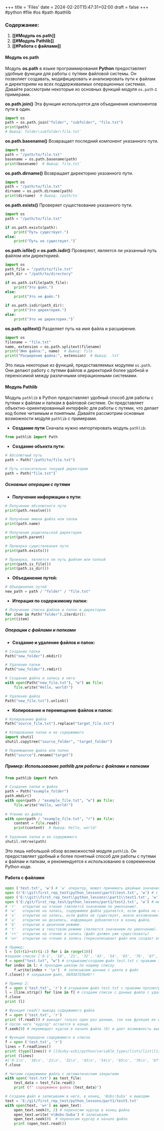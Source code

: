 +++
title = 'Files'
date = 2024-02-20T15:47:31+02:00
draft = false
+++
#python #file #os #path #pathlib
### Содержание:
1. **[[#Модуль os.path]]**
2. **[[#Модуль Pathlib]]**
3. **[[#Работа с файлами]]**

#### Модуль **os.path**
Модуль **os.path** в языке программирования **Python** предоставляет удобные функции для работы с путями файловой системы. Он позволяет создавать, модифицировать и анализировать пути к файлам и директориям на всех поддерживаемых операционных системах. Давайте рассмотрим некоторые из основных функций модуля `os.path` с примерами.

**os.path.join()**
Эта функция используется для объединения компонентов пути в один.
```python
import os
path = os.path.join("folder", "subfolder", "file.txt")
print(path)
# Вывод: folder\subfolder\file.txt`
```
**os.path.basename()**
Возвращает последний компонент указанного пути.
```python
import os
path = "/path/to/file.txt"
basename = os.path.basename(path)
print(basename)  # Вывод: file.txt`
```
**os.path.dirname()**
Возвращает директорию указанного пути.
```python
import os
path = "/path/to/file.txt"
dirname = os.path.dirname(path)
print(dirname)  # Вывод: /path/to`
```
**os.path.exists()**
Проверяет существование указанного пути.
```python
import os
path = "/path/to/file.txt"

if os.path.exists(path):
	print("Путь существует.")
else:
	print("Путь не существует.")`
```
**os.path.isfile()** и **os.path.isdir()**
Проверяют, является ли указанный путь файлом или директорией.
```python
import os
path_file = "/path/to/file.txt"
path_dir = "/path/to/directory"

if os.path.isfile(path_file):
	print("Это файл.")
else:
	print("Это не файл.")
	
if os.path.isdir(path_dir):
	print("Это директория.")
else:
	print("Это не директория.")`
```
**os.path.splitext()**
Разделяет путь на имя файла и расширение.
```python
import os
filename = "file.txt"
name, extension = os.path.splitext(filename)
print("Имя файла:", name)  # Вывод: file 
print("Расширение файла:", extension)  # Вывод: .txt`
```
Это лишь некоторые из функций, предоставляемых модулем `os.path`. Они делают работу с путями файлов и директорий более удобной и переносимой между различными операционными системами.
#### Модуль **Pathlib**
Модуль `pathlib` в Python предоставляет удобный способ для работы с путями к файлам и папкам в файловой системе. Он представляет объектно-ориентированный интерфейс для работы с путями, что делает код более читаемым и понятным. Давайте рассмотрим основные возможности модуля `pathlib` с примерами.
* **Создание пути**
Сначала нужно импортировать модуль `pathlib`:
```python
from pathlib import Path
```
* **Создание объекта пути:**
```python
# Абсолютный путь
path = Path("/path/to/file.txt")

# Путь относительно текущей директории
path = Path("file.txt")`
```

##### Основные операции с путями
* **Получение информации о пути:**
```python
# Получение абсолютного пути
print(path.resolve())

# Получение имени файла или папки
print(path.name)

# Получение родительской директории
print(path.parent)

# Проверка существования пути
print(path.exists())

# Проверка, является ли путь файлом или папкой
print(path.is_file())
print(path.is_dir())
```
* **Объединение путей:**
```python
# Объединение путей
new_path = path / "folder" / "file.txt"
```
* **Итерация по содержимому папки:**
```python
# Получение списка файлов и папок в директории
for item in Path("folder").iterdir():
print(item)
```
##### Операции с файлами и папками
* **Создание и удаление файлов и папок:**
```python
# Создание папки
Path("new_folder").mkdir()

# Удаление папки
Path("new_folder").rmdir()

# Создание файла и запись в него
with open(Path("new_file.txt"), "w") as file:
	file.write("Hello, world!")

# Удаление файла
Path("new_file.txt").unlink()
```
* **Копирование и перемещение файлов и папок:**
```python
# Копирование файла
Path("source_file.txt").replace("target_file.txt")

# Копирование папки и ее содержимого
import shutil
shutil.copytree("source_folder", "target_folder")

# Перемещение файла или папки
Path("source").rename("target")
```
##### Пример: Использование **pathlib** для работы с файлами и папками
```python
from pathlib import Path

# Создание папки и файла
path = Path("example_folder")
path.mkdir()
with open(path / "example_file.txt", "w") as file:
	file.write("Hello, world!")
	
# Чтение из файла
with open(path / "example_file.txt", "r") as file:
	content = file.read()
	print(content)  # Вывод: Hello, world!
	
# Удаление папки и ее содержимого
shutil.rmtree(path)
```
Это лишь небольшой обзор возможностей модуля `pathlib`. Он предоставляет удобный и более понятный способ для работы с путями к файлам и папкам, и рекомендуется к использованию в современном Python коде.
#### Работа с файлами
```python
open ('test.txt', 'w') # 'w' оператор, может принимать двойные значения (wt)
open (r'E:\git\first_rep_test\python_lessons\part1\test.txt', 'w') # с указанием полного пути и папки где нужно создать/открыть файл
open ('E:\\git\\first_rep_test\\python_lessons\\part1\\test1.txt', 'w') # с двойными слешами
open ('E:/git/first_rep_test/python_lessons/part1/test2.txt', 'w') # можно и так (для линукс машин в основном, но работает и на винде)
# 'r'	открытие на чтение (является значением по умолчанию).
# 'w'	открытие на запись, содержимое файла удаляется, если файла не существует, создается новый.
# 'x'	открытие на запись, если файла не существует, иначе исключение.
# 'a'	открытие на дозапись, информация добавляется в конец файла.
# 'b'	открытие в двоичном режиме.
# 't'	открытие в текстовом режиме (является значением по умолчанию).
# 'r+'	открытие на чтение и запись (файл должен уже существовать)
# 'w+'  открытие на чтение и запись (перезаписывает файл или создает его))

# Пример:
l = [str(i)+str(i-1) for i in range(10)]
#задаем список ['0-1', '10', '21', '32', '43', '54', '65', '76', '87', '98']
f = open("test.txt", "w") # открываем/создаем файл test.txt с правами записи
for index in l: # проходим циклом по нашему списку
    f.write(index + '\n')  # записываем данные с цикла в файл
f.close() # закрываем файл, ОБЯЗАТЕЛЬНО!!

# Пример 2:
f = open ('test.txt', 'r') # открываем файл test.txt с правами просмотра
l = [line.strip() for line in f] # создаем список с данных файла с удалением пробелов 
f.close
print (l)

# Функция read() вывода содержимого файла
f = open ('test.txt', 'r')
print (f.read()) # выводит только один раз данные, так как функция их выводит посимвольно перемещаясь от начала в конец файла,
# после чего "курсор" остается в конце.
f.seek(0) # перемещает курсов в начало файла (0) и дает возможность выводить данные еще раз

# Функция передачи содержимого в список
f = open ('test.txt', 'r')
lines = f.readlines()
print (type(lines)) # [[dusky-wiki/python/variable_types/lists/list|list]] список
print (lines)
#['0-1\n', '10\n', '21\n', '32\n', '43\n', '54\n', '65\n', '76\n', '87\n', '98\n']
f.close

# Читаем содержимое файла с автоматическим закрытием
with open('test.txt') as test_file:
    test_data = test_file.read()
    print (f" содержимое файла {test_data}") 

# Создаем файл и записываем в него, в конец, 'Bobs:buba' и выводим
text = 'E:/git/first_rep_test/python_lessons/part1/test5.txt'
with open(text, 'w+') as open_text:
    open_text.seek(0, 2) # переносим курсор в конец файла
    open_text.write('n\Bobs:buba') # записываем
    open_text.seek(0)  # переносим курсор в начало файла
    print (open_text.read())
```
